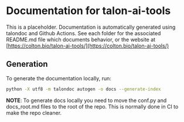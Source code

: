 # Documentation for talon-ai-tools

This is a placeholder. Documentation is automatically generated using talondoc and Github Actions. See each folder for the associated README.md file which documents behavior, or the website at [https://colton.bio/talon-ai-tools/](https://colton.bio/talon-ai-tools/)

## Generation

To generate the documentation locally, run:

```sh
python -X utf8 -m talondoc autogen -o docs --generate-index
```

**NOTE**: To generate docs locally you need to move the conf.py and docs_root.md files to the root of the repo. This is normally done in CI to make the repo cleaner.

